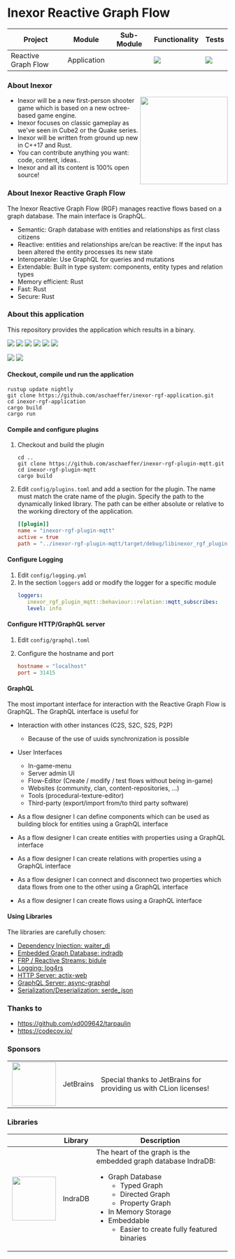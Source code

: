 # Inexor Reactive Graph Flow

| Project             | Module      | Sub-Module | Functionality                                                     | Tests                                                                                                                                                |
|---------------------|-------------|------------|-------------------------------------------------------------------|------------------------------------------------------------------------------------------------------------------------------------------------------|
| Reactive Graph Flow | Application |            | <img src="https://img.shields.io/badge/state-refactoring-yellow"> | [<img src="https://img.shields.io/codecov/c/github/aschaeffer/inexor-rgf-application">](https://app.codecov.io/gh/aschaeffer/inexor-rgf-application) |

### About Inexor

<a href="https://inexor.org/">
<img align="right" width="200" height="200" src="https://raw.githubusercontent.com/aschaeffer/inexor-rgf-application/main/docs/images/inexor_2.png">
</a>

* Inexor will be a new first-person shooter game which is based on a new octree-based game engine.
* Inexor focuses on classic gameplay as we've seen in Cube2 or the Quake series.
* Inexor will be written from ground up new in C++17 and Rust.
* You can contribute anything you want: code, content, ideas..
* Inexor and all its content is 100% open source!

### About Inexor Reactive Graph Flow

The Inexor Reactive Graph Flow (RGF) manages reactive flows based on a graph database. The main interface is GraphQL.

* Semantic: Graph database with entities and relationships as first class citizens
* Reactive: entities and relationships are/can be reactive: If the input has been altered the entity processes its new state
* Interoperable: Use GraphQL for queries and mutations
* Extendable: Built in type system: components, entity types and relation types
* Memory efficient: Rust
* Fast: Rust
* Secure: Rust

### About this application

This repository provides the application which results in a binary.

[<img src="https://img.shields.io/badge/Language-Rust-brightgreen">](https://www.rust-lang.org/)
[<img src="https://img.shields.io/badge/Platforms-Linux%20%26%20Windows-brightgreen">]()
[<img src="https://img.shields.io/github/workflow/status/aschaeffer/inexor-rgf-application/Rust">](https://github.com/aschaeffer/inexor-rgf-application/actions?query=workflow%3ARust)
[<img src="https://img.shields.io/github/last-commit/aschaeffer/inexor-rgf-application">]()
[<img src="https://img.shields.io/github/languages/code-size/aschaeffer/inexor-rgf-application">]()
[<img src="https://img.shields.io/codecov/c/github/aschaeffer/inexor-rgf-application">](https://app.codecov.io/gh/aschaeffer/inexor-rgf-application)

[<img src="https://img.shields.io/github/license/aschaeffer/inexor-rgf-application">](https://github.com/aschaeffer/inexor-rgf-application/blob/main/LICENSE)
[<img src="https://img.shields.io/discord/698219248954376256?logo=discord">](https://discord.com/invite/acUW8k7)

#### Checkout, compile und run the application

```shell
rustup update nightly
git clone https://github.com/aschaeffer/inexor-rgf-application.git
cd inexor-rgf-application
cargo build
cargo run
```

#### Compile and configure plugins

1. Checkout and build the plugin
    ```shell
    cd ..
    git clone https://github.com/aschaeffer/inexor-rgf-plugin-mqtt.git
    cd inexor-rgf-plugin-mqtt
    cargo build
    ```
2. Edit `config/plugins.toml` and add a section for the plugin. The name must match the
   crate name of the plugin. Specify the path to the dynamically linked library. The path
   can be either absolute or relative to the working directory of the application.

    ```toml
    [[plugin]]
    name = "inexor-rgf-plugin-mqtt"
    active = true
    path = "../inexor-rgf-plugin-mqtt/target/debug/libinexor_rgf_plugin_mqtt.so"
    ```

#### Configure Logging

1. Edit `config/logging.yml`
2. In the section `loggers` add or modify the logger for a specific module
    ```yaml
    loggers:
       inexor_rgf_plugin_mqtt::behaviour::relation::mqtt_subscribes:
       level: info
    ```

#### Configure HTTP/GraphQL server

1. Edit `config/graphql.toml`
2. Configure the hostname and port

    ```toml
    hostname = "localhost"
    port = 31415
    ```

#### GraphQL

The most important interface for interaction with the Reactive Graph Flow is GraphQL. The GraphQL interface is useful for
* Interaction with other instances (C2S, S2C, S2S, P2P)
  * Because of the use of uuids synchronization is possible
* User Interfaces
  * In-game-menu
  * Server admin UI
  * Flow-Editor (Create / modify / test flows without being in-game)
  * Websites (community, clan, content-repositories, ...)
  * Tools (procedural-texture-editor)
  * Third-party (export/import from/to third party software)

* As a flow designer I can define components which can be used as building block for entities using a GraphQL interface
* As a flow designer I can create entities with properties using a GraphQL interface
* As a flow designer I can create relations with properties using a GraphQL interface
* As a flow designer I can connect and disconnect two properties which data flows from one to the other using a GraphQL interface
* As a flow designer I can create flows using a GraphQL interface

#### Using Libraries

The libraries are carefully chosen:

- [Dependency Injection: waiter_di](https://crates.io/crates/waiter_di)
- [Embedded Graph Database: indradb](https://crates.io/crates/indradb)
- [FRP / Reactive Streams: bidule](https://crates.io/crates/bidule)
- [Logging: log4rs](https://crates.io/crates/log4rs)
- [HTTP Server: actix-web](https://crates.io/crates/actix-web)
- [GraphQL Server: async-graphql](https://crates.io/crates/async-graphql)
- [Serialization/Deserialization: serde_json](https://crates.io/crates/serde-json)

### Thanks to

* https://github.com/xd009642/tarpaulin
* https://codecov.io/

### Sponsors

| | | |
| --- | --- | --- |
| <a href="https://www.jetbrains.com/?from=github.com/inexorgame"><img align="right" width="100" height="100" src="https://raw.githubusercontent.com/aschaeffer/inexor-rgf-application/main/docs/images/icon_CLion.svg"></a> | JetBrains | Special thanks to JetBrains for providing us with CLion licenses! |

### Libraries

| | Library | Description |
| --- | --- | --- |
| <a href="https://github.com/indradb/indradb?from=github.com/inexorgame"><img align="right" width="100" height="100" src="https://raw.githubusercontent.com/aschaeffer/inexor-rgf-application/main/docs/images/indradb.png"></a> | IndraDB | The heart of the graph is the embedded graph database IndraDB:<ul><li>Graph Database<ul><li>Typed Graph</li><li>Directed Graph</li><li>Property Graph</li></ul></li><li>In Memory Storage</li><li>Embeddable<ul><li>Easier to create fully featured binaries</li></ul></li></ul> |
